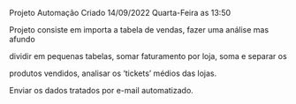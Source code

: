 Projeto Automação Criado 14/09/2022 Quarta-Feira as 13:50



Projeto consiste em importa a tabela de vendas, fazer uma análise mas afundo

dividir em pequenas tabelas, somar faturamento por loja, soma e separar os

produtos vendidos, analisar os ‘tickets’ médios das lojas.


Enviar os dados tratados por e-mail automatizado.